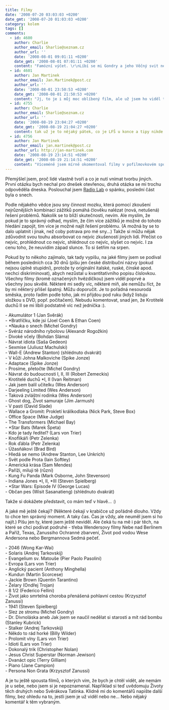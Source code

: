 ```yaml
---
title: Filmy
date: '2008-07-20 03:03:03 +0200'
date_gmt: '2008-07-20 01:03:03 +0200'
category: kolem
tags: []
comments:
  - id: 4600
    author: Charlie
    author_email: Sharlie@seznam.cz
    author_url: ''
    date: '2008-08-01 09:01:11 +0200'
    date_gmt: '2008-08-01 07:01:11 +0200'
    content: "Famózní výčet. \r\nLíbí se mi Gondry a jeho Věčný svit neposkvrněné mysli (v tom seznamu jsem ho postrádala). Stojí za to, zařadit ho do seznamu."
  - id: 4601
    author: Jan Martinek
    author_email: Jan.Martinek@post.cz
    author_url: ''
    date: '2008-08-01 23:50:53 +0200'
    date_gmt: '2008-08-01 21:50:53 +0200'
    content: "Jj, to je i můj moc oblíbený film, ale už jsem ho viděl tolikrát, že se nedostal do červencového výběru :) Ale mám raděj Nauku o snech.  \r\n\r\nA s doporučením nenapsaného Gondryho filmu bych ještě přidal Andersonův Život pod vodou se Stevem Zissou, pro mě asi nejúžasnější film mého letošního roku. Ale tenhle režisér ne každému sedne. \r\n\r\nA potom, co jsem dneska konečně zkoukl krásného Venkovského učitele, tak určitě brzy mrknu i na Štěstí (režisér Bohdan Sláma, v seznamu výše byly jeho Divoké včely).  \r\n\r\nA zdravím z LFŠ, pak určitě dám tipy, zatím jsem tu pořád nepotkal špatný film, snad to není mými nízkými nároky :) akorát nevím, nakolik budou sehnatelné...\r\n\r\nMějte se krásně :)"
  - id: 4755
    author: Charlie
    author_email: Sharlie@seznam.cz
    author_url: ''
    date: '2008-08-19 23:04:27 +0200'
    date_gmt: '2008-08-19 21:04:27 +0200'
    content: tak už je to nějaký pátek, co je LFŠ u konce a tipy nikde. od kamarádky jsem slyšela, že Sirotčinec byl fajn, až teda na překvapivě nepřekvapivý konec.
  - id: 4756
    author: Jan Martinek
    author_email: jan.martinek@post.cz
    author_url: http://jan-martinek.com
    date: '2008-08-19 23:14:51 +0200'
    date_gmt: '2008-08-19 21:14:51 +0200'
    content: "Víceméně jsem mírně okomentoval filmy v pofilmovkovém spotu http://podnebi.jan-martinek.com/?p=761\r\n\r\nNevyzdvihl jsem tam snad jen Venkovského učitele, který byl opravdu krásný. Ale celý ten seznam je možné brát jako doporučení, snad až na ty dva novější Čaroděje ze země Oz, to jsou koniny, spíš pro půlnoční projekci. Starý Čaroděj ze země Oz z roku 39, Sliby, Soukromé a další izraelsko/palestinské filmy, filmy Julio Medema, Kapela přijela, Slepé lásky (krásný slovenský dokument o nevidomých partnerských dvojicích), Jakubiskovy filmy, filmy Bély Tarra. Opravdu všechny věci, které jsem navštívil, byly skvělé a doporučuju.\r\n\r\nSirotčinec jsem neviděl, nejsem moc a horory. Je to na mě moc hrr v lekacích scénách a moc dlouhodobě působící v psychologizujících hororových scénách. Ale kolegové říkali, že to bylo dobré a dobře děsivé."
---
```

<p>Přemýšlel jsem, proč lidé vlastně tvoří a co je nutí vnímat tvorbu jiných. První otázku bych nechal pro dnešek otevřenou, druhá otázka se mi trochu odpověděla dneska. Poslouchal jsem <a href="http://www.wnyc.org/shows/radiolab/">Radio Lab</a> o spánku, poslední část byla o snech. </p>
<p>Podle nějakého vědce jsou sny činnost mozku, která pomocí zkoušení nejrůznějších kombinací zážitků pomáhá člověku nalézat (nová, netušená) řešení problémů. Nakolik se to blíží skutečnosti, nevím. Ale myslím, že pokud je to správný odhad, myslím, že čím více zážitků je možné do tohoto hledání zapojit, tím více je možné najít řešení problému. (A možná by se to dalo uplatnit i jinak, než coby potrava pro mé sny...) Takže si můžu nějak zdůvodnit svou touhu absorbovat co nejvíc zkušeností jiných lidí. Přečíst co nejvíc, prohlédnout co nejvíc, shlédnout co nejvíc, slyšet co nejvíc. I za cenu toho, že neuvidím západ slunce. To si šetřím na srpen.</p>
<p>Pokud by to někoho zajímalo, tak tady vypíšu, na jaké filmy jsem se podíval během posledních cca 30 dnů (píšu jen české distribuční názvy (pokud nejsou úplně stupidní), protože ty originální italské, ruské, čínské apod. nechci diskriminovat), abych nezůstal u kvantitativního popisu číslovkou. Všechny filmy (kromě označených hvězdičkou) jsem viděl poprvé a všechny jsou skvělé. Některé mi sedly víc, některé míň, ale nemůžu říct, že by mi některý přišel špatný. Můžu doporučit. Je to pořádná nesourodá směska, proto řadím podle toho, jak mi přijdou pod ruku (když listuju složkou s DVD, popř. počítačem). Nebudu komentovat, snad jen, že Krotitelé duchů II se mi líbili podstatně víc než jednička :).</p>
<p>- Akumulátor 1 (Jan Svěrák)<br />
- *Bratříčku, kde jsi (Joel Coen & Ethan Coen)<br />
- *Nauka o snech (Michel Gondry)<br />
- Svéráz národního rybolovu (Alexandr Rogožkin)<br />
- Divoké včely (Bohdan Sláma)<br />
- Návrat idiota (Saša Gedeon)<br />
- Sexmise (Juliusz Machulski)<br />
- Wall-E (Andrew Stanton) (shlédnuto dvakrát)<br />
- V kůži Johna Malkoviche (Spike Jonze)<br />
- Adaptace (Spike Jonze)<br />
- Prosíme, přetočte (Michel Gondry)<br />
- Návrat do budoucnosti I, II, III (Robert Zemeckis)<br />
- Krotitelé duchů *I, II (Ivan Reitman)<br />
- Jak jsem balil učitelku (Wes Anderson)<br />
- Darjeeling Limited (Wes Anderson)<br />
- Taková zvláštní rodinka (Wes Anderson)<br />
- Ghost dog, Život samuraje (Jim Jarmush)<br />
- V pasti (David Slade)<br />
- Wallace a Gromit: Prokletí králíkodlaka (Nick Park, Steve Box)<br />
- Office Space (Mike Judge)<br />
- The Transformers (Michael Bay)<br />
- *Star Bats (Marek Špeta)<br />
- Kdo je tady ředitel? (Lars von Trier)<br />
- Knoflíkáři (Petr Zelenka)<br />
- Rok ďábla (Petr Zelenka)<br />
- Úžasňákovi (Brad Bird)<br />
- Hledá se nemo (Andrew Stanton, Lee Unkrich)<br />
- Svět podle Prota (Iain Softley)<br />
- Americká krása (Sam Mendes)<br />
- Paříži, miluji tě (různí)<br />
- Kung Fu Panda (Mark Osborne, John Stevenson)<br />
- Indiana Jones *I, II, *III (Steven Spielberg)<br />
- *Star Wars: Episode IV (George Lucas)<br />
- Občan pes (Wisit Sasanatieng) (shlédnuto dvakrát)</p>
<p>Takže si dokážete představit, co mám teď v hlavě... :)</p>
<p>A jaké mě ještě čekají? (Některé čekají v krabičce už pořádně dlouho. Vždy to chce ten správný moment. A taky čas. Čas je vždy, ale neuměl jsem si ho najít.) Píšu jen ty, které jsem ještě neviděl. Ale čeká tu na mě i pár těch, na které se chci podívat podruhé - třeba Wendersovy filmy Nebe nad Berlínem a Paříž, Texas, Zanussiho Ochranné zbarvení, Život pod vodou Wese Andersona nebo Bergmannova Sedmá pečeť.</p>
<p>- 2046 (Wong Kar-Wai)<br />
- Solaris (Andrej Tarkovskij)<br />
- Evangelium sv. Matouše (Pier Paolo Pasolini)<br />
- Evropa (Lars von Trier)<br />
- Anglický pacient (Anthony Minghella)<br />
- Kundun (Martin Scorcese)<br />
- Jackie Brown (Quentin Tarantino)<br />
- Želary (Ondřej Trojan)<br />
- 8 1/2 (Federico Fellini)<br />
- Život jako smrtelná choroba přenášená pohlavní cestou (Krzysztof Zanussi)<br />
- 1941 (Steven Spielberg)<br />
- Slez ze stromu (Michel Gondry)<br />
- Dr. Divnoláska aneb Jak jsem se naučil nedělat si starosti a mít rád bombu (Stanley Kubrick)<br />
- Stalker (Andrej Tarkovskij)<br />
- Někdo to rád horké (Billy Wilder)<br />
- Prolomit vlny (Lars von Trier)<br />
- Idioti (Lars von Trier)<br />
- Dokonalý trik (Christopher Nolan)<br />
- Jesus Christ Superstar (Norman Jewison)<br />
- Dvanáct opic (Terry Gilliam)<br />
- Piano (Jane Campion)<br />
- Persona Non Grata (Krzysztof Zanussi)</p>
<p>A je tu ještě spousta filmů, o kterých vím, že bych je chtěl vidět, ale nemám je u sebe, nebo jsem si je nepoznamenal. Například si teď uvědomuju Životy těch druhých nebo Svěrákova Tatínka. Klidně mi do komentářů napište další filmy, bez ohledu na to, jestli jsem je už viděl nebo ne... Nebo nějaký komentář k těm vybraným.</p>
